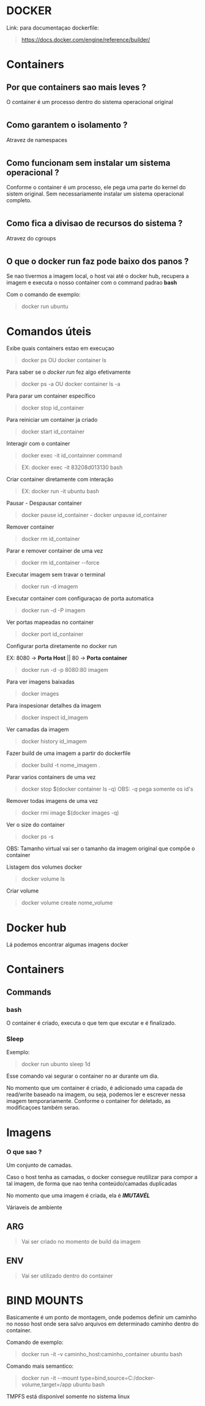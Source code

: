 # DOCKER

Link: para documentaçao dockerfile:
>https://docs.docker.com/engine/reference/builder/


# Containers

## Por que containers sao mais leves ?
O container é um processo dentro do sistema operacional original

#

## Como garantem o isolamento ?
Atravez de namespaces

#

## Como funcionam sem instalar um sistema operacional ?
Conforme o container é um processo, ele pega uma parte do kernel do sistem original. Sem necessariamente instalar um sistema operacional completo.

#

## Como fica a divisao de recursos do sistema ?
Atravez do cgroups

#

## O que o docker run faz pode baixo dos panos ?

Se nao tivermos a imagem local, o host vai até o docker hub, recupera a imagem e executa o nosso container com o command padrao **bash**

Com o comando de exemplo: 
> docker run ubuntu

#
#

# Comandos úteis

Exibe quais containers estao em execuçao
> docker ps OU docker container ls

Para saber se o *docker run* fez algo efetivamente
> docker ps -a OU docker container ls -a

Para parar um container específico
> docker stop id_container

Para reiniciar um container ja criado
> docker start id_container

Interagir com o container
> docker exec -it id_containner command

> EX: docker exec -it 83208d013130 bash

Criar container diretamente com interação
> EX: docker run -it ubuntu bash

Pausar - Despausar container
> docker pause id_container - docker unpause id_container

Remover container
> docker rm id_container

Parar e remover container de uma vez
> docker rm id_container --force

Executar imagem sem travar o terminal
> docker run -d imagem

Executar container com configuraçao de porta automatica
> docker run -d -P imagem

Ver portas mapeadas no container
> docker port id_container

Configurar porta diretamente no docker run

EX: 8080 -> **Porta Host** || 80 -> **Porta container**

> docker run -d -p 8080:80 imagem

Para ver imagens baixadas
> docker images

Para inspesionar detalhes da imagem
> docker inspect id_imagem

Ver camadas da imagem
> docker history id_imagem

Fazer build de uma imagem a partir do dockerfile
> docker build -t nome_imagem .

Parar varios containers de uma vez
> docker stop $(docker container ls -q)
OBS: *-q* pega somente os id's

Remover todas imagens de uma vez
> docker rmi image $(docker images -q)

Ver o size do container
> docker ps -s

OBS: Tamanho virtual vai ser o tamanho da imagem original que  compõe o container

Listagem dos volumes docker

> docker volume ls

Criar volume

> docker volume create nome_volume

# Docker hub 

Lá podemos encontrar algumas imagens docker

# Containers

## Commands

### bash 
O container é criado, executa o que tem que excutar e é finalizado.

### Sleep

Exemplo: 
> docker run ubunto sleep 1d

Esse comando vai segurar o container no ar durante um dia.

No momento que um container é criado, é adicionado uma capada de read/write baseado na imagem, ou seja, podemos ler e escrever nessa imagem temporariamente. Conforme o container for deletado, as modificaçoes também serao.

#

# Imagens

### O que sao ?

Um conjunto de camadas.

Caso o host tenha as camadas, o docker consegue reutilizar para compor a tal imagem, de forma que nao tenha conteúdo/camadas duplicadas

No momento que uma imagem é criada, ela é ***IMUTAVÉL***

Váriaveis de ambiente

## ARG
> Vai ser criado no momento de build da imagem

## ENV
> Vai ser utilizado dentro do container


# BIND MOUNTS

Basicamente é um ponto de montagem, onde podemos definir um caminho no nosso host onde sera salvo arquivos em determinado caminho dentro do container.

Comando de exemplo:

> docker run -it -v caminho_host:caminho_container ubuntu bash

Comando mais semantico:

> docker run -it --mount type=bind,source=C:/docker-volume,target=/app ubuntu bash

TMPFS está disponível somente no sistema linux



